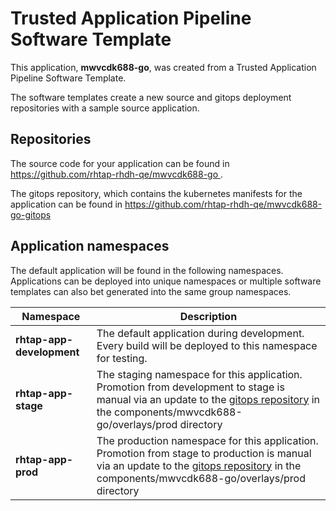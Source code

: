 # Trusted Application Pipeline Software Template

This application, **mwvcdk688-go**, was created from a Trusted Application Pipeline Software Template.

The software templates create a new source and gitops deployment repositories with a sample source application. 

## Repositories

The source code for your application can be found in [https://github.com/rhtap-rhdh-qe/mwvcdk688-go ](https://github.com/rhtap-rhdh-qe/mwvcdk688-go ).
 
The gitops repository, which contains the kubernetes manifests for the application can be found in 
[https://github.com/rhtap-rhdh-qe/mwvcdk688-go-gitops ](https://github.com/rhtap-rhdh-qe/mwvcdk688-go-gitops ) 

## Application namespaces 

The default application will be found in the following namespaces. Applications can be deployed into unique namespaces or multiple software templates can also bet generated into the same group namespaces.  

|  Namespace   |  Description   |  
| -------- | -------- |   
| **rhtap-app-development** | The default application during development. Every build will be deployed to this namespace for testing. | 
| **rhtap-app-stage** | The staging namespace for this application. Promotion from development to stage is manual via an update to the [gitops repository](https://github.com/rhtap-rhdh-qe/mwvcdk688-go-gitops ) in the components/mwvcdk688-go/overlays/prod directory |  
| **rhtap-app-prod** | The production namespace for this application. Promotion from stage to production is manual via an update to the [gitops repository](https://github.com/rhtap-rhdh-qe/mwvcdk688-go-gitops ) in the components/mwvcdk688-go/overlays/prod directory | 